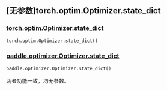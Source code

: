 ## [无参数]torch.optim.Optimizer.state_dict

### [torch.optim.Optimizer.state_dict](https://pytorch.org/docs/stable/generated/torch.optim.Optimizer.state_dict.html?highlight=torch+optim+optimizer+state_dict#torch.optim.Optimizer.state_dict)

```python
torch.optim.Optimizer.state_dict()
```

### [paddle.optimizer.Optimizer.state_dict](https://www.paddlepaddle.org.cn/documentation/docs/zh/api/paddle/optimizer/Optimizer_cn.html)

```python
paddle.optimizer.Optimizer.state_dict()
```

两者功能一致，均无参数。
